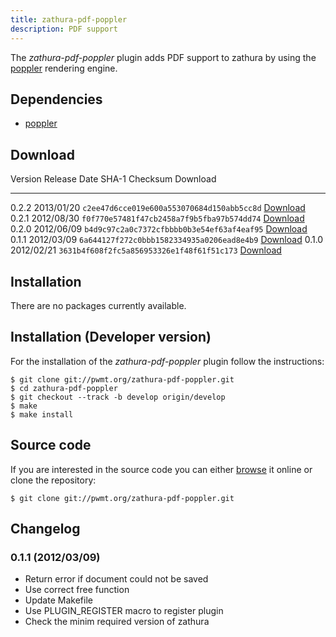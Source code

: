 ```yaml
---
title: zathura-pdf-poppler
description: PDF support
---
```


The *zathura-pdf-poppler* plugin adds PDF support to zathura by using the
[poppler](http://poppler.freedesktop.org) rendering engine.

## Dependencies
* [poppler](http://poppler.freedesktop.org/)

## Download

Version  Release Date  SHA-1 Checksum                             Download
-------- ------------  ------------------------------------------ --------------------------------------------------------
0.2.2    2013/01/20    `c2ee47d6cce019e600a553070684d150abb5cc8d` [Download](../download/zathura-pdf-poppler-0.2.2.tar.gz)
0.2.1    2012/08/30    `f0f770e57481f47cb2458a7f9b5fba97b574dd74` [Download](../download/zathura-pdf-poppler-0.2.1.tar.gz)
0.2.0    2012/06/09    `b4d9c97c2a0c7372cfbbbb0b3e54ef63af4eaf95` [Download](../download/zathura-pdf-poppler-0.2.0.tar.gz)
0.1.1    2012/03/09    `6a644127f272c0bbb1582334935a0206ead8e4b9` [Download](../download/zathura-pdf-poppler-0.1.1.tar.gz)
0.1.0    2012/02/21    `3631b4f608f2fc5a856953326e1f48f61f51c173` [Download](../download/zathura-pdf-poppler-0.1.0.tar.gz)

## Installation
There are no packages currently available.

## Installation (Developer version)
For the installation of the *zathura-pdf-poppler* plugin follow the
instructions:

    $ git clone git://pwmt.org/zathura-pdf-poppler.git
    $ cd zathura-pdf-poppler
    $ git checkout --track -b develop origin/develop
    $ make
    $ make install

## Source code
If you are interested in the source code you can either
[browse](http://git.pwmt.org/?p=zathura-pdf-poppler.git) it online or clone the
repository:

    $ git clone git://pwmt.org/zathura-pdf-poppler.git

## Changelog

### 0.1.1 (2012/03/09)
* Return error if document could not be saved
* Use correct free function
* Update Makefile
* Use PLUGIN_REGISTER macro to register plugin
* Check the minim required version of zathura

